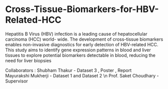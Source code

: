 # Cross-Tissue-Biomarkers-for-HBV-Related-HCC

Hepatitis B Virus (HBV) infection is a leading
cause of hepatocellular carcinoma (HCC) world-
wide. The development of cross-tissue biomarkers
enables non-invasive diagnostics for early detection of HBV-related HCC. This study aims to identify gene expression patterns in blood and liver tissues to explore potential biomarkers detectable in
blood, reducing the need for liver biopsies

Collaborators : Shubham Thakur - Dataset 3 , Poster , Report  
                Mayurakshi Mukherji - Dataset 1 and Dataset 2 \n                                                                                                                                                                Prof. Saket Choudhary - Supervisor 
                


